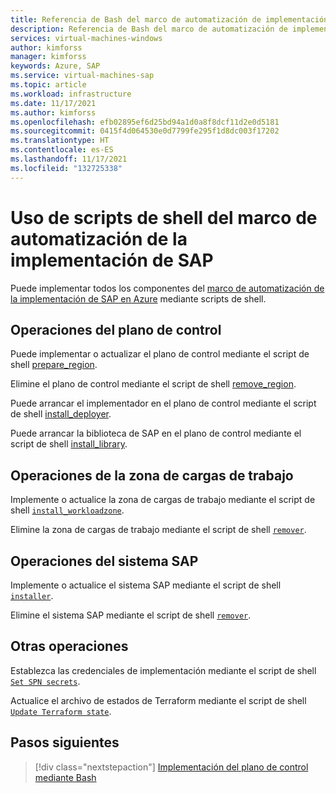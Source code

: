```yaml
---
title: Referencia de Bash del marco de automatización de implementación de SAP | Microsoft Docs
description: Referencia de Bash del marco de automatización de implementación de SAP en Azure
services: virtual-machines-windows
author: kimforss
manager: kimforss
keywords: Azure, SAP
ms.service: virtual-machines-sap
ms.topic: article
ms.workload: infrastructure
ms.date: 11/17/2021
ms.author: kimforss
ms.openlocfilehash: efb02895ef6d25bd94a1d0a8f8dcf11d2e0d5181
ms.sourcegitcommit: 0415f4d064530e0d7799fe295f1d8dc003f17202
ms.translationtype: HT
ms.contentlocale: es-ES
ms.lasthandoff: 11/17/2021
ms.locfileid: "132725338"
---
```

# <a name="using-sap-deployment-automation-framework-shell-scripts"></a>Uso de scripts de shell del marco de automatización de la implementación de SAP

Puede implementar todos los componentes del [marco de automatización de la implementación de SAP en Azure](automation-deployment-framework.md) mediante scripts de shell.

## <a name="control-plane-operations"></a>Operaciones del plano de control

Puede implementar o actualizar el plano de control mediante el script de shell [prepare_region](bash/automation-prepare-region.md).

Elimine el plano de control mediante el script de shell [remove_region](bash/automation-remove-region.md).

Puede arrancar el implementador en el plano de control mediante el script de shell [install_deployer](bash/automation-install_deployer.md).

Puede arrancar la biblioteca de SAP en el plano de control mediante el script de shell [install_library](bash/automation-install_library.md).

## <a name="workload-zone-operations"></a>Operaciones de la zona de cargas de trabajo

Implemente o actualice la zona de cargas de trabajo mediante el script de shell [`install_workloadzone`](bash/automation-install_workloadzone.md).

Elimine la zona de cargas de trabajo mediante el script de shell [`remover`](bash/automation-remover.md).


## <a name="sap-system-operations"></a>Operaciones del sistema SAP

Implemente o actualice el sistema SAP mediante el script de shell [`installer`](bash/automation-installer.md).

Elimine el sistema SAP mediante el script de shell [`remover`](bash/automation-remover.md).


## <a name="other-operations"></a>Otras operaciones

Establezca las credenciales de implementación mediante el script de shell [`Set SPN secrets`](bash/automation-set-secrets.md).

Actualice el archivo de estados de Terraform mediante el script de shell [`Update Terraform state`](bash/automation-advanced_state_management.md).

## <a name="next-steps"></a>Pasos siguientes

> [!div class="nextstepaction"]
> [Implementación del plano de control mediante Bash](bash/automation-prepare-region.md)
